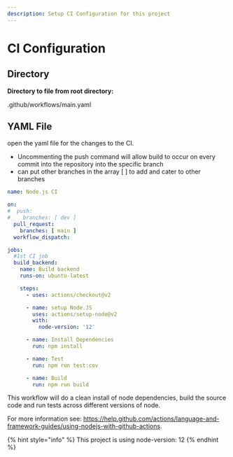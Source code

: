 ```yaml
---
description: Setup CI Configuration for this project
---
```


# CI Configuration

## Directory

**Directory to file from root directory:**

.github/workflows/main.yaml

## YAML File

open the yaml file for the changes to the CI. 

* Uncommenting the push command will allow build to occur on every commit into the repository into the specific branch
* can put other branches in the array \[ \] to add and cater to other branches

```yaml
name: Node.js CI

on:
#  push:
#    branches: [ dev ]
  pull_request:
    branches: [ main ]
  workflow_dispatch:

jobs:
  #1st CI job
  build_backend:
    name: Build backend
    runs-on: ubuntu-latest

    steps:
      - uses: actions/checkout@v2

      - name: setup Node.JS
        uses: actions/setup-node@v2
        with:
          node-version: '12'

      - name: Install Dependencies
        run: npm install

      - name: Test
        run: npm run test:cov

      - name: Build
        run: npm run build
```

This workflow will do a clean install of node dependencies, build the source code and run tests across different versions of node.

For more information see: https://help.github.com/actions/language-and-framework-guides/using-nodejs-with-github-actions.

{% hint style="info" %}
This project is using node-version: 12
{% endhint %}

